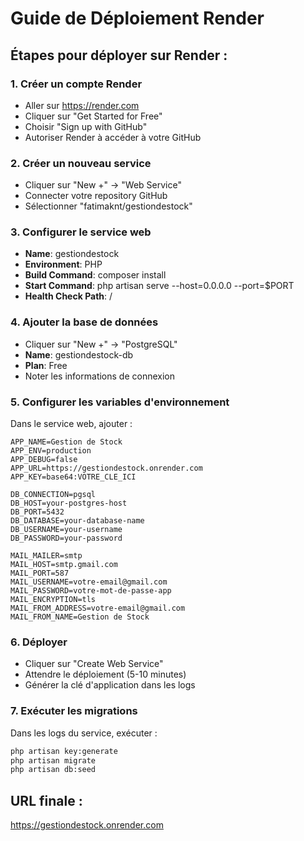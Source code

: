 # Guide de Déploiement Render

## Étapes pour déployer sur Render :

### 1. Créer un compte Render
- Aller sur https://render.com
- Cliquer sur "Get Started for Free"
- Choisir "Sign up with GitHub"
- Autoriser Render à accéder à votre GitHub

### 2. Créer un nouveau service
- Cliquer sur "New +" → "Web Service"
- Connecter votre repository GitHub
- Sélectionner "fatimaknt/gestiondestock"

### 3. Configurer le service web
- **Name**: gestiondestock
- **Environment**: PHP
- **Build Command**: composer install
- **Start Command**: php artisan serve --host=0.0.0.0 --port=$PORT
- **Health Check Path**: /

### 4. Ajouter la base de données
- Cliquer sur "New +" → "PostgreSQL"
- **Name**: gestiondestock-db
- **Plan**: Free
- Noter les informations de connexion

### 5. Configurer les variables d'environnement
Dans le service web, ajouter :
```
APP_NAME=Gestion de Stock
APP_ENV=production
APP_DEBUG=false
APP_URL=https://gestiondestock.onrender.com
APP_KEY=base64:VOTRE_CLE_ICI

DB_CONNECTION=pgsql
DB_HOST=your-postgres-host
DB_PORT=5432
DB_DATABASE=your-database-name
DB_USERNAME=your-username
DB_PASSWORD=your-password

MAIL_MAILER=smtp
MAIL_HOST=smtp.gmail.com
MAIL_PORT=587
MAIL_USERNAME=votre-email@gmail.com
MAIL_PASSWORD=votre-mot-de-passe-app
MAIL_ENCRYPTION=tls
MAIL_FROM_ADDRESS=votre-email@gmail.com
MAIL_FROM_NAME=Gestion de Stock
```

### 6. Déployer
- Cliquer sur "Create Web Service"
- Attendre le déploiement (5-10 minutes)
- Générer la clé d'application dans les logs

### 7. Exécuter les migrations
Dans les logs du service, exécuter :
```bash
php artisan key:generate
php artisan migrate
php artisan db:seed
```

## URL finale :
https://gestiondestock.onrender.com
